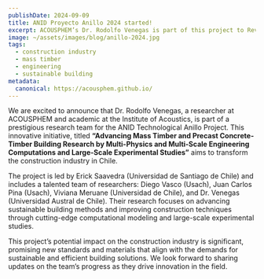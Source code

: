 ```yaml
---
publishDate: 2024-09-09
title: ANID Proyecto Anillo 2024 started!
excerpt: ACOUSPHEM’s Dr. Rodolfo Venegas is part of this project to Revolutionize the Construction Industry.
image: ~/assets/images/blog/anillo-2024.jpg
tags:
  - construction industry
  - mass timber
  - engineering
  - sustainable building
metadata:
  canonical: https://acousphem.github.io/
---
```


We are excited to announce that Dr. Rodolfo Venegas, a researcher at ACOUSPHEM and academic at the Institute of Acoustics, is part of a prestigious research team for the ANID Technological Anillo Project. This innovative initiative, titled **“Advancing Mass Timber and Precast Concrete-Timber Building Research by Multi-Physics and Multi-Scale Engineering Computations and Large-Scale Experimental Studies”** aims to transform the construction industry in Chile.

The project is led by Erick Saavedra (Universidad de Santiago de Chile) and includes a talented team of researchers: Diego Vasco (Usach), Juan Carlos Pina (Usach), Viviana Meruane (Universidad de Chile), and Dr. Venegas (Universidad Austral de Chile). Their research focuses on advancing sustainable building methods and improving construction techniques through cutting-edge computational modeling and large-scale experimental studies.

This project’s potential impact on the construction industry is significant, promising new standards and materials that align with the demands for sustainable and efficient building solutions. We look forward to sharing updates on the team’s progress as they drive innovation in the field.